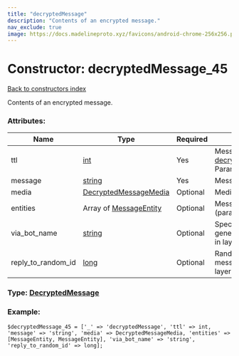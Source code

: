 ```yaml
---
title: "decryptedMessage"
description: "Contents of an encrypted message."
nav_exclude: true
image: https://docs.madelineproto.xyz/favicons/android-chrome-256x256.png
---
```

# Constructor: decryptedMessage\_45  
[Back to constructors index](/API_docs/constructors/index.html)



Contents of an encrypted message.

### Attributes:

| Name     |    Type       | Required | Description |
|----------|---------------|----------|-------------|
|ttl|[int](/API_docs/types/int.html) | Yes|Message lifetime. Has higher priority than [decryptedMessageActionSetMessageTTL](../constructors/decryptedMessageActionSetMessageTTL.html).<br>Parameter added in [Layer 17](https://core.telegram.org/api/layers#layer-17).|
|message|[string](/API_docs/types/string.html) | Yes|Message text|
|media|[DecryptedMessageMedia](/API_docs/types/DecryptedMessageMedia.html) | Optional|Media content|
|entities|Array of [MessageEntity](/API_docs/types/MessageEntity.html) | Optional|Message [entities](https://core.telegram.org/api/entities) for styled text (parameter added in layer 45)|
|via\_bot\_name|[string](/API_docs/types/string.html) | Optional|Specifies the ID of the inline bot that generated the message (parameter added in layer 45)|
|reply\_to\_random\_id|[long](/API_docs/types/long.html) | Optional|Random message ID of the message this message replies to (parameter added in layer 45)|



### Type: [DecryptedMessage](/API_docs/types/DecryptedMessage.html)


### Example:

```
$decryptedMessage_45 = ['_' => 'decryptedMessage', 'ttl' => int, 'message' => 'string', 'media' => DecryptedMessageMedia, 'entities' => [MessageEntity, MessageEntity], 'via_bot_name' => 'string', 'reply_to_random_id' => long];
```  
